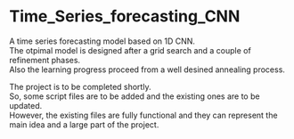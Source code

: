 # Time_Series_forecasting_CNN
A time series forecasting model based on 1D CNN.  
The otpimal model is designed after a grid search and a couple of refinement phases.  
Also the learning progress proceed from a well desined annealing process.  

The project is to be completed shortly.  
So, some script files are to be added and the existing ones are to be updated.  
However, the existing files are fully functional and they can represent the main idea and a large part of the project.  
